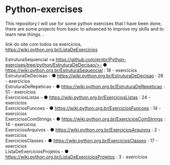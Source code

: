 # Python-exercises
This repository I will use for some python exercises that I have been done, there are some projects from basic to advanced to improve my skills and to learn new things. .

link do site com todos os exercicios,
https://wiki.python.org.br/ListaDeExercicios

EstruturaSequencial <a https://github.com/ernbr/Python-exercises/tree/python/EstruturaDeDecisao/>- ● https://wiki.python.org.br/EstruturaSequencial : 18 - exercícios </br>
EstruturaDeDecisao - ● https://wiki.python.org.br/EstruturaDeDecisao : 28 - exercícios </br>
EstruturaDeRepeticao - ● https://wiki.python.org.br/EstruturaDeRepeticao : 51 - exercícios </br>
ExerciciosListas - ● https://wiki.python.org.br/ExerciciosListas : 24 - exercícios </br>
ExerciciosFuncoes - ●  https://wiki.python.org.br/ExerciciosFuncoes : 14 - exercícios </br>
ExerciciosComStrings - ● https://wiki.python.org.br/ExerciciosComStrings : 14 - exercícios </br>
ExerciciosArquivos - ●  https://wiki.python.org.br/ExerciciosArquivos  : 2 - exercícios </br>
ExerciciosClasses - ●  https://wiki.python.org.br/ExerciciosClasses : 17 - exercícios </br>
ListaDeExerciciosProjetos - ● https://wiki.python.org.br/ListaDeExerciciosProjetos : 3 - exercícios </br>
